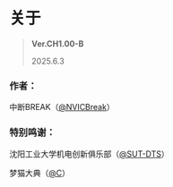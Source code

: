 # 关于

> **Ver.CH1.00-B**
> 
> 2025.6.3

### 作者：

中断BREAK（[@NVICBreak](https://github.com/NVICBreak)）

### 特别鸣谢：

沈阳工业大学机电创新俱乐部（[@SUT-DTS](https://github.com/SUT-DTS)） <Badge type="tip" text="MEIC" />

梦猫大典（[@C](https://github.com/Mdr-C-Tutorial/C)） <Badge type="tip" text="喵~" />